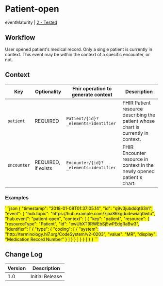 # Patient-open

eventMaturity | [2 - Tested](../../specification/1.0/#event-maturity-model)

## Workflow

User opened patient's medical record. Only a single patient is currently in context. This event may be within the context of a specific encounter, or not. 

## Context

Key | Optionality | Fhir operation to generate context | Description
----- | -------- | ---- | ---- 
`patient` | REQUIRED | `Patient/{id}?_elements=identifier` | FHIR Patient resource describing the patient whose chart is currently in context.
`encounter` | REQUIRED, if exists | `Encounter/{id}?_elements=identifier	` | FHIR Encounter resource in context in the newly opened patient's chart.


### Examples

<mark>
```json
{
  "timestamp": "2018-01-08T01:37:05.14",
  "id": "q9v3jubddqt63n1",
  "event": {
    "hub.topic": "https://hub.example.com/7jaa86kgdudewiaq0wtu",
    "hub.event": "patient-open",
    "context": [
      {
        "key": "patient",
        "resource": {
          "resourceType": "Patient",
          "id": "ewUbXT9RWEbSj5wPEdgRaBw3",
          "identifier": [
            {
              "type": {
                "coding": [
                  {
                    "system": "http://terminology.hl7.org/CodeSystem/v2-0203",
                    "value": "MR",
                    "display": "Medication Record Number"
                  }
                ]
              }
            }
          ]
        }
      }
    ]
  }
}
```
</mark>

## Change Log

Version | Description
---- | ----
1.0 | Initial Release

